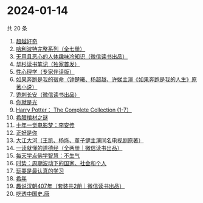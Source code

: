 # 2024-01-14

共 20 条

<!-- BEGIN WEREAD -->
<!-- 最后更新时间 2024-01-14 02:07:01 +0800 -->
1. [超越好奇](https://weread.qq.com/web/bookDetail/1d132f10813ab7be1g0165d4)
1. [哈利波特完整系列（全七册）](https://weread.qq.com/web/bookDetail/88a322005cba2388ae991a5)
1. [无用且恶心的人体趣味冷知识（微信读书出品）](https://weread.qq.com/web/bookDetail/1cf32860813ab8756g011919)
1. [华杉读书笔记（独家首发）](https://weread.qq.com/web/bookDetail/76f32c00813ab874dg012dbe)
1. [性心理学（专家伴读版）](https://weread.qq.com/web/bookDetail/2f532690813ab873cg016b4b)
1. [如果奔跑是我的宿命（钟楚曦、杨超越、许娣主演《如果奔跑是我的人生》原著小说）](https://weread.qq.com/web/bookDetail/06a32ed07219ac5f06a382b)
1. [诡刺长安（微信读书出品）](https://weread.qq.com/web/bookDetail/3ac32f90813ab872fg017da5)
1. [你就是光](https://weread.qq.com/web/bookDetail/43032d60813ab8728g0198d7)
1. [Harry Potter： The Complete Collection (1-7）](https://weread.qq.com/web/bookDetail/01d325405cbb8401d6c93d0)
1. [希腊棺材之谜](https://weread.qq.com/web/bookDetail/2a632390813ab8730g01886c)
1. [十年一觉电影梦：李安传](https://weread.qq.com/web/bookDetail/6d532d50719892926d5cde4)
1. [正好是你](https://weread.qq.com/web/bookDetail/e9b328a0813ab7be5g018148)
1. [大江大河（王凯、杨烁、董子健主演同名电视剧原著）](https://weread.qq.com/web/bookDetail/92f32a305e03ce92f070017)
1. [一读就懂的道德经（全两册｜微信读书出品）](https://weread.qq.com/web/bookDetail/a1232c40813ab871eg018128)
1. [每天学点佛学智慧：不生气](https://weread.qq.com/web/bookDetail/58f326705b16c958f0569cd)
1. [时势：周期波动下的国家、社会和个人](https://weread.qq.com/web/bookDetail/95332ad0813ab8705g016ce7)
1. [玩耍是最认真的学习](https://weread.qq.com/web/bookDetail/4f932230813ab8416g017d78)
1. [希年](https://weread.qq.com/web/bookDetail/fd632050813ab8430g01229e)
1. [趣说汉朝407年（套装共2册｜微信读书出品）](https://weread.qq.com/web/bookDetail/df232e40813ab8717g01816e)
1. [吃透中国史.唐](https://weread.qq.com/web/bookDetail/fb5322f0813ab7ab6g019064)
<!-- END WEREAD -->